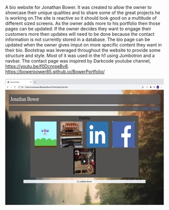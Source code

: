 A bio website for Jonathan Bower. It was created to allow the owner to showcase their unique qualities and to share some of the great projects he is working on.The site is reactive so it should look good on a multitude of different sized screens. As the owner adds more to his portfolio then those pages can be updated. If the owner decides they want to engage their customers more then updates will need to be done because the contact information is not currently stored in a database. The bio page can be updated when the owner gives imput on more specific content they want in their bio. 
Bootstrap was leveraged throughout the website to provide some structure and style. Most of it was used in the h1 using Jumbotron and a navbar. The contact page was inspired by Darkcode youtube channel, https://youtu.be/f0DcnrpeBv8.
 https://bowerpower85.github.io/BowerPortfolio/
 
 <img src="assets/images/Screen Shot 2020-07-04 at 6.48.06 PM.png" alt="bio webpage image" width="600px" height="400px">
